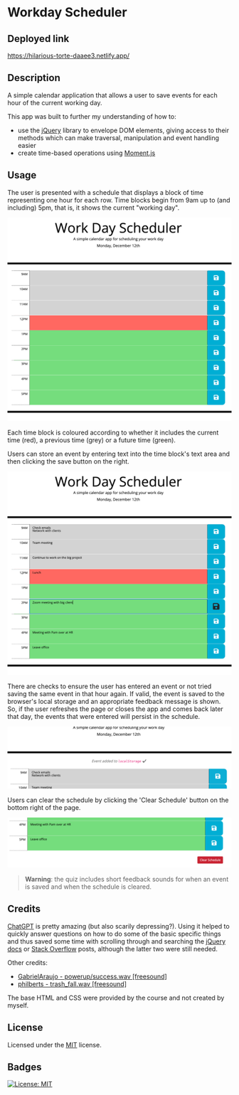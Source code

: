 # Workday Scheduler

## Deployed link

https://hilarious-torte-daaee3.netlify.app/

## Description

A simple calendar application that allows a user to save events for each hour of the current working day.

This app was built to further my understanding of how to:

- use the [jQuery](https://jquery.com/) library to envelope DOM elements, giving access to their methods which can make traversal, manipulation and event handling easier
- create time-based operations using [Moment.js](https://momentjs.com/)

## Usage

The user is presented with a schedule that displays a block of time representing one hour for each row. Time blocks begin from 9am up to (and including) 5pm, that is, it shows the current "working day".

![screenshot of console output](assets/img/ss1.png)

Each time block is coloured according to whether it includes the current time (red), a previous time (grey) or a future time (green).

Users can store an event by entering text into the time block's text area and then clicking the save button on the right.

![screenshot of console output](assets/img/ss2.png)

There are checks to ensure the user has entered an event or not tried saving the same event in that hour again. If valid, the event is saved to the browser's local storage and an appropriate feedback message is shown. So, if the user refreshes the page or closes the app and comes back later that day, the events that were entered will persist in the schedule.

![screenshot of console output](assets/img/ss3.png)

Users can clear the schedule by clicking the 'Clear Schedule' button on the bottom right of the page.

![screenshot of console output](assets/img/ss4.png)

> **Warning**: the quiz includes short feedback sounds for when an event is saved and when the schedule is cleared.

## Credits

[ChatGPT](https://chat.openai.com) is pretty amazing (but also scarily depressing?). Using it helped to quickly answer questions on how to do some of the basic specific things and thus saved some time with scrolling through and searching the [jQuery docs](https://api.jquery.com/) or [Stack Overflow](https://stackoverflow.com) posts, although the latter two were still needed.

Other credits:

- [GabrielAraujo - powerup/success.wav \[freesound\]](https://freesound.org/people/GabrielAraujo/sounds/242501/)
- [philberts - trash_fall.wav \[freesound\]](https://freesound.org/people/philberts/sounds/71512/)

The base HTML and CSS were provided by the course and not created by myself.

## License

Licensed under the [MIT](https://opensource.org/licenses/MIT) license.

## Badges

[![License: MIT](https://img.shields.io/badge/License-MIT-yellow.svg)](https://opensource.org/licenses/MIT)
